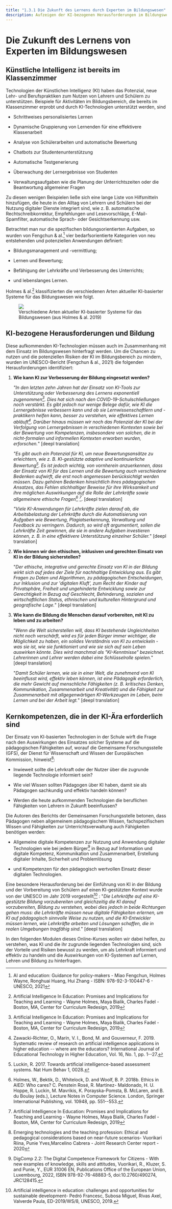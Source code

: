 ```yaml
---
title: "1.3.1 Die Zukunft des Lernens durch Experten im Bildungswesen"
description: Aufzeigen der KI-bezogenen Herausforderungen im Bildungswesen und der im KI-Zeitalter erforderlichen Kernkompetenzen.
---
```

# Die Zukunft des Lernens von Experten im Bildungswesen
## Künstliche Intelligenz ist bereits im Klassenzimmer

Technologien der Künstlichen Intelligenz (KI) haben das Potenzial, neue Lehr- und Berufspraktiken zum Nutzen von Lehrern und Schülern zu unterstützen. Beispiele für Aktivitäten im Bildungsbereich, die bereits im Klassenzimmer erprobt und durch KI-Technologien unterstützt werden, sind

- Schrittweises personalisiertes Lernen

- Dynamische Gruppierung von Lernenden für eine effektivere Klassenarbeit

- Analyse von Schülerarbeiten und automatische Bewertung

- Chatbots zur Studentenunterstützung

- Automatische Testgenerierung

- Überwachung der Lernergebnisse von Studenten

- Verwaltungsaufgaben wie die Planung der Unterrichtszeiten oder die Beantwortung allgemeiner Fragen

Zu diesen wenigen Beispielen ließe sich eine lange Liste von Hilfsmitteln hinzufügen, die heute in den Alltag von Lehrern und Schülern bei der Nutzung digitaler Dienste integriert sind, wie z. B. automatische Rechtschreibkorrektur, Empfehlungen und Lesevorschläge, E-Mail-Spamfilter, automatische Sprach- oder Gesichtserkennung usw.

Betrachtet man nur die spezifischen bildungsorientierten Aufgaben, so wurden von Fengchun &amp; al.[^1] vier bedarfsorientierte Kategorien von neu entstehenden und potenziellen Anwendungen definiert:

- Bildungsmanagement und -vermittlung;

- Lernen und Bewertung;

- Befähigung der Lehrkräfte und Verbesserung des Unterrichts;

- und lebenslanges Lernen.

Holmes &amp; al.[^2] klassifizierten die verschiedenen Arten aktueller KI-basierter Systeme für das Bildungswesen wie folgt.

<figure>
	 <img src="Images/AIED-Holmes-systems.png" />
	 <figcaption> Verschiedene Arten aktueller KI-basierter Systeme für das Bildungswesen (aus Holmes &amp; al. 2019) </figcaption>
</figure>

## KI-bezogene Herausforderungen und Bildung

Diese aufkommenden KI-Technologien müssen auch im Zusammenhang mit dem Einsatz im Bildungswesen hinterfragt werden. Um die Chancen zu nutzen und die potenziellen Risiken der KI im Bildungsbereich zu mindern, wurden im UNESCO-Bericht (Fengchun &amp; al., 2021) die folgenden Herausforderungen identifiziert:

1.  **Wie kann KI zur Verbesserung der Bildung eingesetzt werden?**

    *"In den letzten zehn Jahren hat der Einsatz von KI-Tools zur Unterstützung oder Verbesserung des Lernens exponentiell zugenommen[^3]. Dies hat sich nach den COVID-19-Schulschließungen noch verstärkt. Es gibt jedoch nur wenige Belege dafür, wie KI die Lernergebnisse verbessern kann und ob sie Lernwissenschaftlern und -praktikern helfen kann, besser zu verstehen, wie effektives Lernen abläuft[^4]. Darüber hinaus müssen wir noch das Potenzial der KI bei der Verfolgung von Lernergebnissen in verschiedenen Kontexten sowie bei der Bewertung von Kompetenzen, insbesondere von solchen, die in nicht-formalen und informellen Kontexten erworben wurden, erforschen.*" [deepl translation]


    *"Es gibt auch ein Potenzial für KI, um neue Bewertungsansätze zu erleichtern, wie z. B. KI-gestützte adaptive und kontinuierliche Bewertung[^5]. Es ist jedoch wichtig, von vornherein anzuerkennen, dass der Einsatz von KI für das Lernen und die Bewertung auch verschiedene Bedenken aufwirft, die erst noch angemessen berücksichtigt werden müssen. Dazu gehören Bedenken hinsichtlich ihres pädagogischen Ansatzes, das Fehlen stichhaltiger Beweise für ihre Wirksamkeit und ihre möglichen Auswirkungen auf die Rolle der Lehrkräfte sowie allgemeinere ethische Fragen[^6] [^7]*. [deepl translation]


    *"Viele KI-Anwendungen für Lehrkräfte zielen darauf ab, die Arbeitsbelastung der Lehrkräfte durch die Automatisierung von Aufgaben wie Bewertung, Plagiatserkennung, Verwaltung und Feedback zu verringern. Dadurch, so wird oft argumentiert, sollen die Lehrkräfte Zeit gewinnen, die sie in andere Aufgaben investieren können, z. B. in eine effektivere Unterstützung einzelner Schüler.*" [deepl translation]


2.  **Wie können wir den ethischen, inklusiven und gerechten Einsatz von KI in der Bildung sicherstellen?**

    "*Der ethische, integrative und gerechte Einsatz von KI in der Bildung wirkt sich auf jedes der Ziele für nachhaltige Entwicklung aus. Es gibt Fragen zu Daten und Algorithmen, zu pädagogischen Entscheidungen, zur Inklusion und zur 'digitalen Kluft', zum Recht der Kinder auf Privatsphäre, Freiheit und ungehinderte Entwicklung sowie zur Gerechtigkeit in Bezug auf Geschlecht, Behinderung, sozialen und wirtschaftlichen Status, ethnischen und kulturellen Hintergrund und geografische Lage.*" [deepl translation]

3.  **Wie kann die Bildung die Menschen darauf vorbereiten, mit KI zu leben und zu arbeiten?**

    "*Wenn die Welt sicherstellen will, dass KI bestehende Ungleichheiten nicht noch verschärft, wird es für jeden Bürger immer wichtiger, die Möglichkeit zu haben, ein solides Verständnis von KI zu entwickeln - was sie ist, wie sie funktioniert und wie sie sich auf sein Leben auswirken könnte. Dies wird manchmal als "KI-Kenntnisse" bezeichnet. Lehrerinnen und Lehrer werden dabei eine Schlüsselrolle spielen.*" [deepl translation]

    "*Damit Schüler lernen, wie sie in einer Welt, die zunehmend von KI beeinflusst wird, effektiv leben können, ist eine Pädagogik erforderlich, die mehr Gewicht auf menschliche Fähigkeiten (z. B. kritisches Denken, Kommunikation, Zusammenarbeit und Kreativität) und die Fähigkeit zur Zusammenarbeit mit allgegenwärtigen KI-Werkzeugen im Leben, beim Lernen und bei der Arbeit legt.*" [deepl translation]

## Kernkompetenzen, die in der KI-Ära erforderlich sind

Der Einsatz von KI-basierten Technologien in der Schule wirft die Frage nach den Auswirkungen des Einsatzes solcher Systeme auf die pädagogischen Fähigkeiten auf, worauf die Gemeinsame Forschungsstelle (GFS), der Dienst für Wissenschaft und Wissen der Europäischen Kommission, hinweist[^8]:

- Inwieweit sollte die Lehrkraft oder der Nutzer über die zugrunde liegende Technologie informiert sein?

- Wie viel Wissen sollten Pädagogen über KI haben, damit sie als Pädagogen sachkundig und effektiv handeln können?

- Werden die heute aufkommenden Technologien die beruflichen Fähigkeiten von Lehrern in Zukunft beeinflussen?

Die Autoren des Berichts der Gemeinsamen Forschungsstelle betonen, dass Pädagogen neben allgemeinem pädagogischem Wissen, fachspezifischem Wissen und Fähigkeiten zur Unterrichtsverwaltung auch Fähigkeiten benötigen werden:

- Allgemeine digitale Kompetenzen zur Nutzung und Anwendung digitaler Technologien wie bei jedem Bürger[^9] in Bezug auf Information und digitale Kompetenz, Kommunikation und Zusammenarbeit, Erstellung digitaler Inhalte, Sicherheit und Problemlösung

- und Kompetenzen für den pädagogisch wertvollen Einsatz dieser digitalen Technologien.

Eine besondere Herausforderung bei der Einführung von KI in der Bildung und der Vorbereitung von Schülern auf einen KI-gestützten Kontext wurde von der UNESCO im Jahr 2019 vorgestellt[^10] :
"*Die Lehrkräfte auf eine KI-gestützte Bildung vorzubereiten und gleichzeitig die KI darauf vorzubereiten, Bildung zu verstehen, wobei dies jedoch in beide Richtungen gehen muss: die Lehrkräfte müssen neue digitale Fähigkeiten erlernen, um KI auf pädagogisch sinnvolle Weise zu nutzen, und die KI-Entwickler müssen lernen, wie Lehrkräfte arbeiten und Lösungen schaffen, die in realen Umgebungen tragfähig sind.*" [deepl translation]

In den folgenden Modulen dieses Online-Kurses wollen wir dabei helfen, zu verstehen, was KI und die ihr zugrunde liegenden Technologien sind, sich der Vorteile und Risiken bewusst zu werden, um als Lehrkraft informiert und effektiv zu handeln und die Auswirkungen von KI-Systemen auf Lernen, Lehren und Bildung zu hinterfragen.

[^1]: AI and education: Guidance for policy-makers - Miao Fengchun, Holmes Wayne, Ronghuai Huang, Hui Zhang - ISBN: 978-92-3-100447-6 - UNESCO, 2021

[^2]: Artificial Intelligence In Education: Promises and Implications for Teaching and Learning - Wayne Holmes, Maya Bialik, Charles Fadel - Boston, MA, Center for Curriculum Redesign, 2019

[^3]: Artificial Intelligence In Education: Promises and Implications for Teaching and Learning - Wayne Holmes, Maya Bialik, Charles Fadel - Boston, MA, Center for Curriculum Redesign, 2019

[^4]: Zawacki-Richter, O., Marín, V. I., Bond, M. and Gouverneur, F. 2019. Systematic review of research on artificial intelligence applications in higher education -- where are the educators? International Journal of Educational Technology in Higher Education, Vol. 16, No. 1, pp. 1--27.

[^5]: Luckin, R. 2017. Towards artificial intelligence-based assessment systems. Nat Hum Behav 1, 0028.

[^6]: Holmes, W., Bektik, D., Whitelock, D. and Woolf, B. P. 2018b. Ethics in AIED: Who cares? C. Penstein Rosé, R. Martínez- Maldonado, H. U. Hoppe, R. Luckin, M. Mavrikis, K. Porayska-Pomsta, B. McLaren, and B. du Boulay (eds.), Lecture Notes in Computer Science. London, Springer International Publishing, vol. 10948, pp. 551--553.

[^7]: Artificial Intelligence In Education: Promises and Implications for Teaching and Learning - Wayne Holmes, Maya Bialik, Charles Fadel - Boston, MA, Center for Curriculum Redesign, 2019

[^8]: Emerging technologies and the teaching profession: Ethical and pedagogical considerations based on near-future scenarios- Vuorikari Riina, Punie Yves,Marcelino Cabrera - Joint Research Center report - 2020

[^9]: DigComp 2.2: The Digital Competence Framework for Citizens - With new examples of knowledge, skills and attitudes, Vuorikari, R., Kluzer, S. and Punie, Y., EUR 31006 EN, Publications Office of the European Union, Luxembourg, 2022, ISBN 978-92-76-48883-5, doi:10.2760/490274, JRC128415.

[^10]: Artificial intelligence in education: challenges and opportunities for sustainable development- Pedró Francesc, Subosa Miguel, Rivas Axel, Valverde Paula, ED-2019/WS/8, UNESCO, 2019.
